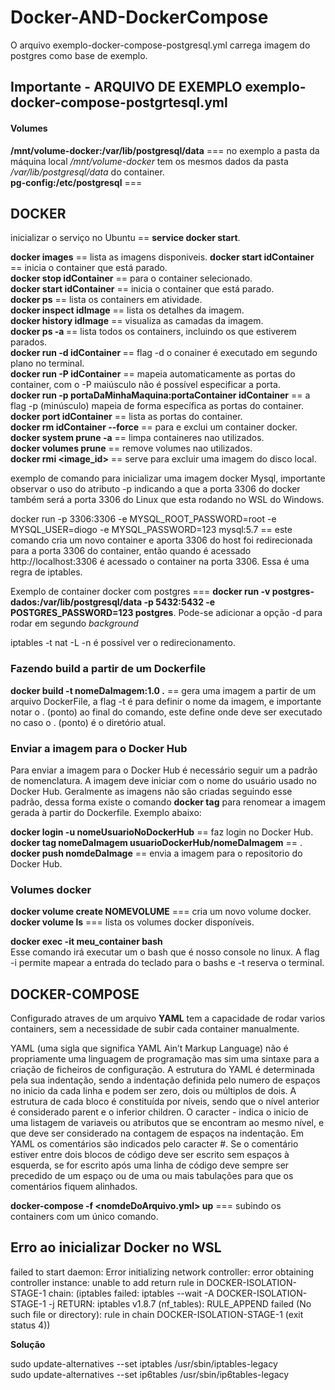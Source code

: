 # Docker-AND-DockerCompose
<p>O arquivo exemplo-docker-compose-postgresql.yml carrega imagem do postgres como base de exemplo.</p>
<h2>Importante - ARQUIVO DE EXEMPLO  exemplo-docker-compose-postgrtesql.yml</h2>
<h4>Volumes</h4>
<strong>/mnt/volume-docker:/var/lib/postgresql/data</strong> === no exemplo a pasta da máquina local 
<em>/mnt/volume-docker</em> tem os mesmos dados da pasta <em>/var/lib/postgresql/data</em> do container.<br/>   
<strong>pg-config:/etc/postgresql</strong> === <br/>



<h2>DOCKER</h2>

inicializar o serviço no Ubuntu == <strong>service docker start</strong>.

<strong>docker images</strong> == lista as imagens disponiveis.
<strong>docker start idContainer</strong> == inicia o container que está parado.<br/>
<strong>docker stop idContainer</strong> == para o container selecionado.<br/>
<strong>docker start idContainer</strong> == inicia o container que está parado.<br/>
<strong>docker ps</strong> == lista os containers em atividade.<br/>
<strong>docker inspect idImage</strong> == lista os detalhes da imagem.<br/>
<strong>docker history idImage</strong> == visualiza as camadas da imagem.<br/>
<strong>docker ps -a </strong> == lista todos os containers, incluindo os que estiverem parados.<br/>
<strong>docker run -d idContainer </strong> == flag -d o conainer é executado em segundo plano no terminal.<br/>
<strong>docker run -P idContainer</strong> == mapeia automaticamente as portas do container, com o -P maiúsculo não é possível especificar a porta.<br/>
<strong>docker run -p  portaDaMinhaMaquina:portaContainer idContainer</strong> == a flag -p (minúsculo) mapeia de forma específica as portas do container.<br/>
<strong>docker port idContainer</strong> == lista as portas do container.<br/>
<strong>docker rm idContainer --force</strong> == para e exclui um container docker.<br/>
<strong>docker system prune -a</strong> == limpa containeres nao utilizados.<br/>
<strong>docker volumes prune</strong> == remove volumes nao utilizados.<br/>
<strong>docker rmi <image_id></strong> == serve para excluir uma imagem do disco local.<br/>

exemplo de comando para inicializar uma imagem docker Mysql, importante observar o uso do atributo -p indicando a que a porta 3306 do
docker também será a porta 3306 do Linux que esta rodando no WSL do Windows.

 docker run -p 3306:3306 -e MYSQL_ROOT_PASSWORD=root -e MYSQL_USER=diogo -e MYSQL_PASSWORD=123 mysql:5.7 == este comando cria um novo container e aporta 3306 do host foi redirecionada para a porta 3306 do container, então quando é acessado http://localhost:3306 é acessado o container na porta 3306. Essa é uma regra de iptables.
 <p>Exemplo de container docker com postgres ===  <strong>docker run -v postgres-dados:/var/lib/postgresql/data -p 5432:5432 -e POSTGRES_PASSWORD=123 postgres</strong>. Pode-se adicionar a opção -d para rodar em segundo <em>background</em></p>
 
 iptables -t nat -L -n é possível ver o redirecionamento.

 <h3>Fazendo build a partir de um Dockerfile</h3>

 <strong>docker build -t nomeDaImagem:1.0 .</strong> == gera uma imagem a partir de um arquivo DockerFile, a flag -t é para definir o nome da imagem, e importante notar o 
 . (ponto) ao final do comando, este define onde deve ser executado no caso o . (ponto) é o diretório atual. <br/>
 

 <h3>Enviar a imagem para o Docker Hub</h3>
 <p>Para enviar a imagem para o Docker Hub é necessário seguir um a padrão de nomenclatura. A imagem deve iniciar com o nome do usuário usado no Docker Hub. Geralmente as imagens não são criadas seguindo esse padrão, dessa forma existe o comando <strong>docker tag</strong> para renomear a imagem gerada à partir do Dockerfile. Exemplo abaixo:</p>

 <strong>docker login -u nomeUsuarioNoDockerHub</strong> == faz login no Docker Hub.<br/>
 <strong>docker tag nomeDaImagem usuarioDockerHub/nomeDaImagem</strong> == .<br/>
 <strong>docker push nomdeDaImage</strong> == envia a imagem para o repositorio do Docker Hub.<br/>
 
 <h3>Volumes docker</h3>
 <strong>docker volume create NOMEVOLUME</strong> === cria um novo volume docker.<br>
 <strong>docker volume ls</strong> === lista os volumes docker disponíveis.
 
 <p>
 <strong>docker exec -it meu_container bash </strong><br>
 Esse comando irá executar um o bash que é nosso console no linux.
 A flag -i permite mapear a entrada do teclado para o bashs e -t reserva o terminal.
 
 <h2>DOCKER-COMPOSE</h2>
 <p>Configurado atraves de um arquivo <strong>YAML</strong> tem a capacidade de rodar varios containers, sem a necessidade de subir cada container manualmente.</p>
  <p>YAML (uma sigla que significa YAML Ain’t Markup Language) não é propriamente uma linguagem de programação mas sim uma sintaxe para a criação de ficheiros de configuração. A estrutura do YAML é determinada pela sua indentação, sendo a indentação definida pelo numero de espaços no inicio da cada linha e podem ser zero, dois ou múltiplos de dois. A estrutura de cada bloco é constituída por níveis, sendo que o nível anterior é considerado parent e o inferior children. O caracter - indica o inicio de uma listagem de variaveis ou atributos que se encontram ao mesmo nível, e que deve ser considerado na contagem de espaços na indentação. Em YAML os comentários são indicados pelo caracter #. Se o comentário estiver entre dois blocos de código deve ser escrito sem espaços à esquerda, se for escrito após uma linha de código deve sempre ser precedido de um espaço ou de uma ou mais tabulações para que os comentários fiquem alinhados.</p>
  
<strong>docker-compose -f <nomdeDoArquivo.yml> up</strong> === subindo os containers com um único comando.
 
 </p>
 <h2>Erro ao inicializar Docker no WSL</h2>
 <p>failed to start daemon: Error initializing network controller: error obtaining controller instance: unable to add return rule in DOCKER-ISOLATION-STAGE-1 chain:  (iptables failed: iptables --wait -A DOCKER-ISOLATION-STAGE-1 -j RETURN: iptables v1.8.7 (nf_tables):  RULE_APPEND failed (No such file or directory): rule in chain DOCKER-ISOLATION-STAGE-1
 (exit status 4))</p>
 <strong>Solução</strong>
 <p>sudo update-alternatives --set iptables /usr/sbin/iptables-legacy<br>
sudo update-alternatives --set ip6tables /usr/sbin/ip6tables-legacy
</p>
